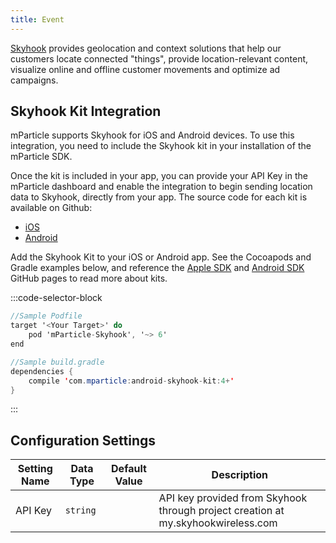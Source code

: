 ```yaml
---
title: Event
---
```


[Skyhook](http://www.skyhook.com) provides geolocation and context solutions that help our customers locate connected "things", provide location-relevant content, visualize online and offline customer movements and optimize ad campaigns.

## Skyhook Kit Integration

mParticle supports Skyhook for iOS and Android devices. To use this integration, you need to include the Skyhook kit in your installation of the mParticle SDK.

Once the kit is included in your app, you can provide your API Key in the mParticle dashboard and enable the integration to begin sending location data to Skyhook, directly from your app. The source code for each kit is available on Github:

- [iOS](https://github.com/mparticle-integrations/mparticle-apple-integration-skyhook)
- [Android](https://github.com/mparticle-integrations/mparticle-android-integration-skyhook)

Add the Skyhook Kit to your iOS or Android app. See the Cocoapods and Gradle examples below, and reference the [Apple SDK](https://github.com/mParticle/mparticle-apple-sdk) and [Android SDK](https://github.com/mParticle/mparticle-android-sdk) GitHub pages to read more about kits.

:::code-selector-block
~~~objectivec
//Sample Podfile
target '<Your Target>' do
    pod 'mParticle-Skyhook', '~> 6'
end
~~~

~~~java
//Sample build.gradle
dependencies {
    compile 'com.mparticle:android-skyhook-kit:4+'
}
~~~   
:::


## Configuration Settings

| Setting Name |  Data Type    | Default Value  | Description |
| ---|---|---|---|
| API Key | `string` | <unset> | API key provided from Skyhook through project creation at my.skyhookwireless.com |

